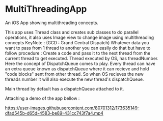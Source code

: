 # MultiThreadingApp
An iOS App showing multithreading concepts.

This app uses Thread class and creates sub classes to do parallel operations, it also uses Image view to change image using multithreading concepts 
KeyNote : 
(GCD : Grand Central Dispatch)
Whatever data you want to pass from 1 thread to another you can easily do that but have to follow procedure :
Create a code and pass it to the next thread from the current thread to get executed.
Thread executed by OS, has threadNumber.
Here the concept of DispatchQueue comes to play.
Every thread can have an extra queue known as dispatchQueue where it can recieve and hold "code blocks" sent from other thread.
So when OS recieves the new threads number it will also execute the new thread's dispatchQueue.
 
Main thread by default has a dispatchQueue attached to it.

Attaching a demo of the app bellow :

https://user-images.githubusercontent.com/80701312/173635149-dfad545b-d65d-4583-be89-431cc743f7a4.mp4


